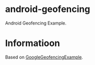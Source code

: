 # android-geofencing
Android Geofencing Example. 

# Informatioon
Based on 
[GoogleGeofencingExample](https://github.com/googlesamples/android-play-location/tree/master/Geofencing).
